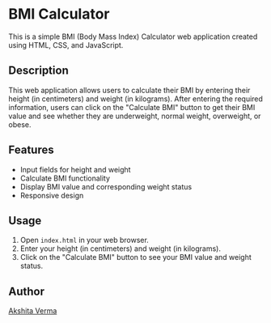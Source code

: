 # BMI Calculator

This is a simple BMI (Body Mass Index) Calculator web application created using HTML, CSS, and JavaScript.

## Description

This web application allows users to calculate their BMI by entering their height (in centimeters) and weight (in kilograms). After entering the required information, users can click on the "Calculate BMI" button to get their BMI value and see whether they are underweight, normal weight, overweight, or obese.

## Features

- Input fields for height and weight
- Calculate BMI functionality
- Display BMI value and corresponding weight status
- Responsive design

## Usage

1. Open `index.html` in your web browser.
2. Enter your height (in centimeters) and weight (in kilograms).
3. Click on the "Calculate BMI" button to see your BMI value and weight status.


## Author

[Akshita Verma](https://github.com/AkshitaVermaa)



